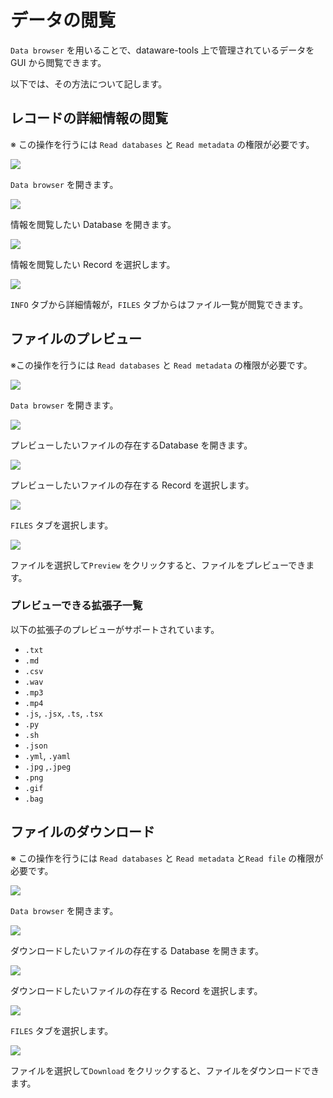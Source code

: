 # データの閲覧

`Data browser` を用いることで、dataware-tools 上で管理されているデータを GUI から閲覧できます。

以下では、その方法について記します。

## レコードの詳細情報の閲覧

※ この操作を行うには `Read databases` と `Read metadata` の権限が必要です。

![](<../../../.gitbook/assets/image (38).png>)

`Data browser` を開きます。

![](../../../.gitbook/assets/Add-record-click-database.png)

情報を閲覧したい Database を開きます。

![](../../../.gitbook/assets/Edit-record-click-record.png)

情報を閲覧したい Record を選択します。

![](../../../.gitbook/assets/View-metadata-view-detail.png)

`INFO` タブから詳細情報が，`FILES` タブからはファイル一覧が閲覧できます。

## ファイルのプレビュー

※この操作を行うには `Read databases` と `Read metadata` の権限が必要です。

![](<../../../.gitbook/assets/image (38).png>)

`Data browser` を開きます。

![](../../../.gitbook/assets/Add-record-click-database.png)

プレビューしたいファイルの存在するDatabase を開きます。

![](<../../../.gitbook/assets/Edit-record-click-record (1).png>)

プレビューしたいファイルの存在する Record を選択します。

![](../../../.gitbook/assets/View-metadata-click-file-tab.png)

`FILES` タブを選択します。

![](../../../.gitbook/assets/View-metadata-preview-file.png)

ファイルを選択して`Preview` をクリックすると、ファイルをプレビューできます。

### プレビューできる拡張子一覧

以下の拡張子のプレビューがサポートされています。

* `.txt`
* `.md`
* `.csv`
* `.wav`
* `.mp3`
* `.mp4`
* `.js`, `.jsx`, `.ts`, `.tsx`
* `.py`
* `.sh`
* `.json`
* `.yml`, `.yaml`
* `.jpg` ,`.jpeg`
* `.png`
* `.gif`
* `.bag`

## ファイルのダウンロード

※ この操作を行うには `Read databases` と `Read metadata` と`Read file` の権限が必要です。

![](<../../../.gitbook/assets/image (38).png>)

`Data browser` を開きます。

![](../../../.gitbook/assets/Add-record-click-database.png)

ダウンロードしたいファイルの存在する Database を開きます。

![](<../../../.gitbook/assets/Edit-record-click-record (2).png>)

ダウンロードしたいファイルの存在する Record を選択します。

![](<../../../.gitbook/assets/View-metadata-click-file-tab (1).png>)

`FILES` タブを選択します。

![](../../../.gitbook/assets/View-metadata-download-file.png)

ファイルを選択して`Download` をクリックすると、ファイルをダウンロードできます。

